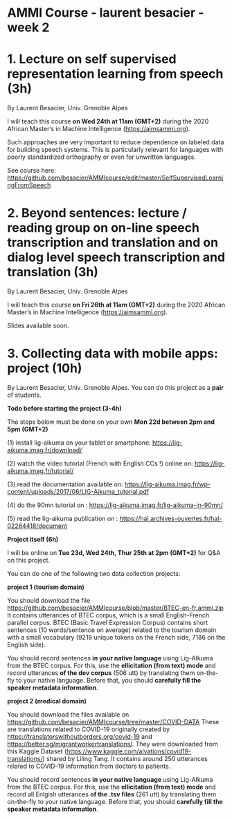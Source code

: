 # AMMI Course - laurent besacier - week 2

# 1. Lecture on self supervised representation learning from speech (3h)

By Laurent Besacier, Univ. Grenoble Alpes

I will teach this course **on Wed 24th at 11am (GMT+2)** during the 2020 African Master’s in Machine Intelligence (https://aimsammi.org). 

Such approaches are very important to reduce dependence on labeled data for building speech systems. This is particularly relevant for languages with poorly standardized orthography or even for unwritten languages. 

See course here: https://github.com/besacier/AMMIcourse/edit/master/SelfSupervisedLearningFromSpeech

# 2. Beyond sentences: lecture / reading group on on-line speech transcription and translation and on dialog level speech transcription and translation (3h)

By Laurent Besacier, Univ. Grenoble Alpes

I will teach this course **on Fri 26th at 11am (GMT+2)** during the 2020 African Master’s in Machine Intelligence (https://aimsammi.org). 

Slides available soon.

# 3. Collecting data with mobile apps: project (10h)

By Laurent Besacier, Univ. Grenoble Alpes. You can do this project as a **pair** of students.

**Todo before starting the project (3-4h)**

The steps below must be done on your own **Mon 22d between 2pm and 5pm (GMT+2)**

(1) install lig-aikuma on your tablet or smartphone: https://lig-aikuma.imag.fr/download/

(2) watch the video tutorial (French with English CCs !) online on: https://lig-aikuma.imag.fr/tutorial/
 
(3) read the documentation available on: https://lig-aikuma.imag.fr/wp-content/uploads/2017/06/LIG-Aikuma_tutorial.pdf

(4) do the 90mn tutorial on : https://lig-aikuma.imag.fr/lig-aikuma-in-90mn/ 

(5) read the lig-aikuma publication on : https://hal.archives-ouvertes.fr/hal-02264418/document 

**Project itself (6h)**

I will be online on **Tue 23d, Wed 24th, Thur 25th at 2pm (GMT+2)** for Q&A on this project. 

You can do one of the following two data collection projects:

**project 1 (tourism domain)**

You should download the file https://github.com/besacier/AMMIcourse/blob/master/BTEC-en-fr.ammi.zip
It contains utterances of BTEC corpus, which is a small English-French parallel corpus. BTEC (Basic Travel Expression Corpus) contains short sentences (10 words/sentence on average) related to the tourism domain with a small vocabulary (9218 unique tokens on the French side, 7186 on the English side).

You should record sentences **in your native language** using Lig-AIkuma from the BTEC corpus. For this, use the **ellicitation (from text) mode** and record utterances **of the dev corpus** (506 utt) by translating them on-the-fly to your native language. Before that, you should **carefully fill the speaker metadata information**.

**project 2 (medical domain)**

You should download the files available on https://github.com/besacier/AMMIcourse/tree/master/COVID-DATA 
These are translations related to COVID-19 originally created by https://translatorswithoutborders.org/covid-19 and https://better.sg/migrantworkertranslations/.
They were downloaded from this Kaggle Dataset (https://www.kaggle.com/alvations/covid19-translations/) shared by Liling Tang.
It contains around 250 utterances related to COVID-19 information from doctors to patients.

You should record sentences **in your native language** using Lig-AIkuma from the BTEC corpus. For this, use the **ellicitation (from text) mode** and record all Enlgish utterances **of the .tsv files** (261 utt) by translating them on-the-fly to your native language. Before that, you should **carefully fill the speaker metadata information**.




 







